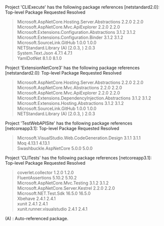 Project 'CLIExecute' has the following package references
   [netstandard2.0]: 
   Top-level Package                                          Requested   Resolved
   > Microsoft.AspNetCore.Hosting.Server.Abstractions         2.2.0       2.2.0   
   > Microsoft.AspNetCore.Mvc.ApiExplorer                     2.2.0       2.2.0   
   > Microsoft.Extensions.Configuration.Abstractions          3.1.2       3.1.2   
   > Microsoft.Extensions.Configuration.Binder                3.1.2       3.1.2   
   > Microsoft.SourceLink.GitHub                              1.0.0       1.0.0   
   > NETStandard.Library                                (A)   [2.0.3, )   2.0.3   
   > System.Text.Json                                         4.7.1       4.7.1   
   > YamlDotNet                                               8.1.0       8.1.0   

Project 'ExtensionNetCore3' has the following package references
   [netstandard2.0]: 
   Top-level Package                                               Requested   Resolved
   > Microsoft.AspNetCore.Hosting.Server.Abstractions              2.2.0       2.2.0   
   > Microsoft.AspNetCore.Mvc.Abstractions                         2.2.0       2.2.0   
   > Microsoft.AspNetCore.Mvc.ApiExplorer                          2.2.0       2.2.0   
   > Microsoft.Extensions.DependencyInjection.Abstractions         3.1.2       3.1.2   
   > Microsoft.Extensions.Hosting.Abstractions                     3.1.2       3.1.2   
   > Microsoft.SourceLink.GitHub                                   1.0.0       1.0.0   
   > NETStandard.Library                                     (A)   [2.0.3, )   2.0.3   

Project 'TestWebAPISite' has the following package references
   [netcoreapp3.1]: 
   Top-level Package                                       Requested   Resolved
   > Microsoft.VisualStudio.Web.CodeGeneration.Design      3.1.1       3.1.1   
   > Moq                                                   4.13.1      4.13.1  
   > Swashbuckle.AspNetCore                                5.0.0       5.0.0   

Project 'CLITests' has the following package references
   [netcoreapp3.1]: 
   Top-level Package                          Requested   Resolved
   > coverlet.collector                       1.2.0       1.2.0   
   > FluentAssertions                         5.10.2      5.10.2  
   > Microsoft.AspNetCore.Mvc.Testing         3.1.2       3.1.2   
   > Microsoft.AspNetCore.Server.Kestrel      2.2.0       2.2.0   
   > Microsoft.NET.Test.Sdk                   16.5.0      16.5.0  
   > Xbehave                                  2.4.1       2.4.1   
   > xunit                                    2.4.1       2.4.1   
   > xunit.runner.visualstudio                2.4.1       2.4.1   

(A) : Auto-referenced package.

